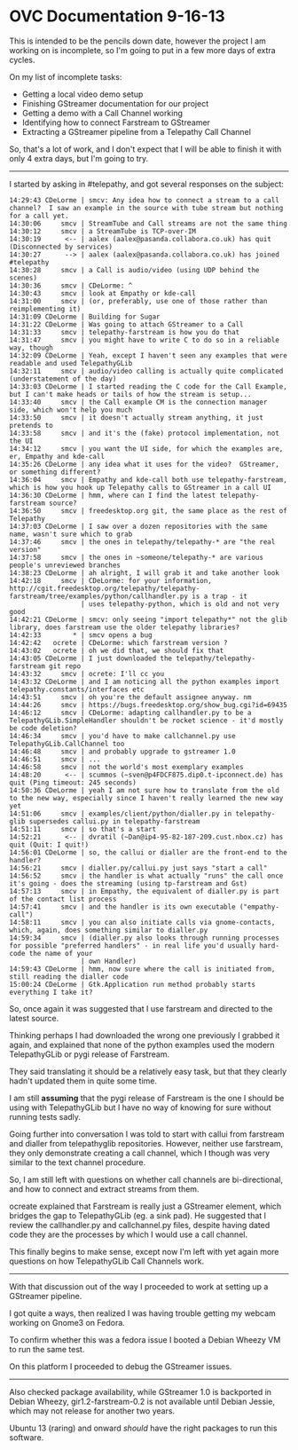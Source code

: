 
# OVC Documentation 9-16-13

This is intended to be the pencils down date, however the project I am working on is incomplete, so I'm going to put in a few more days of extra cycles.

On my list of incomplete tasks:

- Getting a local video demo setup
- Finishing GStreamer documentation for our project
- Getting a demo with a Call Channel working
- Identifying how to connect Farstream to GStreamer
- Extracting a GStreamer pipeline from a Telepathy Call Channel

So, that's a lot of work, and I don't expect that I will be able to finish it with only 4 extra days, but I'm going to try.


---

I started by asking in #telepathy, and got several responses on the subject:

    14:29:43 CDeLorme | smcv: Any idea how to connect a stream to a call channel?  I saw an example in the source with tube stream but nothing for a call yet.
    14:30:06     smcv | StreamTube and Call streams are not the same thing
    14:30:12     smcv | a StreamTube is TCP-over-IM
    14:30:19      <-- | aalex (aalex@pasanda.collabora.co.uk) has quit (Disconnected by services)
    14:30:27      --> | aalex (aalex@pasanda.collabora.co.uk) has joined #telepathy
    14:30:28     smcv | a Call is audio/video (using UDP behind the scenes)
    14:30:36     smcv | CDeLorme: ^
    14:30:43     smcv | look at Empathy or kde-call
    14:31:00     smcv | (or, preferably, use one of those rather than reimplementing it)
    14:31:09 CDeLorme | Building for Sugar
    14:31:22 CDeLorme | Was going to attach GStreamer to a Call
    14:31:33     smcv | telepathy-farstream is how you do that
    14:31:47     smcv | you might have to write C to do so in a reliable way, though
    14:32:09 CDeLorme | Yeah, except I haven't seen any examples that were readable and used TelepathyGLib
    14:32:11     smcv | audio/video calling is actually quite complicated (understatement of the day)
    14:33:03 CDeLorme | I started reading the C code for the Call Example, but I can't make heads or tails of how the stream is setup...
    14:33:40     smcv | the Call example CM is the connection manager side, which won't help you much
    14:33:50     smcv | it doesn't actually stream anything, it just pretends to
    14:33:58     smcv | and it's the (fake) protocol implementation, not the UI
    14:34:12     smcv | you want the UI side, for which the examples are, er, Empathy and kde-call
    14:35:26 CDeLorme | any idea what it uses for the video?  GStreamer, or something different?
    14:36:04     smcv | Empathy and kde-call both use telepathy-farstream, which is how you hook up Telepathy calls to GStreamer in a call UI
    14:36:30 CDeLorme | hmm, where can I find the latest telepathy-farstream source?
    14:36:50     smcv | freedesktop.org git, the same place as the rest of Telepathy
    14:37:03 CDeLorme | I saw over a dozen repositories with the same name, wasn't sure which to grab
    14:37:46     smcv | the ones in telepathy/telepathy-* are "the real version"
    14:37:58     smcv | the ones in ~someone/telepathy-* are various people's unreviewed branches
    14:38:23 CDeLorme | ah alright, I will grab it and take another look
    14:42:18     smcv | CDeLorme: for your information, http://cgit.freedesktop.org/telepathy/telepathy-farstream/tree/examples/python/callhandler.py is a trap - it
                      | uses telepathy-python, which is old and not very good
    14:42:21 CDeLorme | smcv: only seeing "import telepathy*" not the glib library, does farstream use the older telepathy libraries?
    14:42:33        * | smcv opens a bug
    14:42:42   ocrete | CDeLorme: which farstream version ?
    14:43:02   ocrete | oh we did that, we should fix that
    14:43:05 CDeLorme | I just downloaded the telepathy/telepathy-farstream git repo
    14:43:32     smcv | ocrete: I'll cc you
    14:43:32 CDeLorme | and I am noticing all the python examples import telepathy.constants/interfaces etc
    14:43:51     smcv | oh you're the default assignee anyway. nm
    14:44:26     smcv | https://bugs.freedesktop.org/show_bug.cgi?id=69435
    14:46:12     smcv | CDeLorme: adapting callhandler.py to be a TelepathyGLib.SimpleHandler shouldn't be rocket science - it'd mostly be code deletion?
    14:46:34     smcv | you'd have to make callchannel.py use TelepathyGLib.CallChannel too
    14:46:48     smcv | and probably upgrade to gstreamer 1.0
    14:46:51     smcv | ...
    14:46:58     smcv | not the world's most exemplary examples
    14:48:20      <-- | scummos (~sven@p4FDCF875.dip0.t-ipconnect.de) has quit (Ping timeout: 245 seconds)
    14:50:36 CDeLorme | yeah I am not sure how to translate from the old to the new way, especially since I haven't really learned the new way yet
    14:51:06     smcv | examples/client/python/dialler.py in telepathy-glib supersedes callui.py in telepathy-farstream
    14:51:11     smcv | so that's a start
    14:52:21      <-- | dvratil (~Dan@ip4-95-82-187-209.cust.nbox.cz) has quit (Quit: I quit!)
    14:56:01 CDeLorme | so, the callui or dialler are the front-end to the handler?
    14:56:21     smcv | dialler.py/callui.py just says "start a call"
    14:56:52     smcv | the handler is what actually "runs" the call once it's going - does the streaming (using tp-farstream and Gst)
    14:57:13     smcv | in Empathy, the equivalent of dialler.py is part of the contact list process
    14:57:41     smcv | and the handler is its own executable ("empathy-call")
    14:58:11     smcv | you can also initiate calls via gnome-contacts, which, again, does something similar to dialler.py
    14:59:34     smcv | (dialler.py also looks through running processes for possible "preferred handlers" - in real life you'd usually hard-code the name of your
                      | own Handler)
    14:59:43 CDeLorme | hmm, now sure where the call is initiated from, still reading the dialler code
    15:00:24 CDeLorme | Gtk.Application run method probably starts everything I take it?

So, once again it was suggested that I use farstream and directed to the latest source.

Thinking perhaps I had downloaded the wrong one previously I grabbed it again, and explained that none of the python examples used the modern TelepathyGLib or pygi release of Farstream.

They said translating it should be a relatively easy task, but that they clearly hadn't updated them in quite some time.

I am still **assuming** that the pygi release of Farstream is the one I should be using with TelepathyGLib but I have no way of knowing for sure without running tests sadly.

Going further into conversation I was told to start with callui from farstream and dialler from telepathyglib repositories.  However, neither use farstream, they only demonstrate creating a call channel, which I though was very similar to the text channel procedure.

So, I am still left with questions on whether call channels are bi-directional, and how to connect and extract streams from them.

ocreate explained that Farstream is really just a GStreamer element, which bridges the gap to TelepathyGLib (eg. a sink pad).  He suggested that I review the callhandler.py and callchannel.py files, despite having dated code they are the processes by which I would use a call channel.

This finally begins to make sense, except now I'm left with yet again more questions on how TelepathyGLib Call Channels work.


---

With that discussion out of the way I proceeded to work at setting up a GStreamer pipeline.

I got quite a ways, then realized I was having trouble getting my webcam working on Gnome3 on Fedora.

To confirm whether this was a fedora issue I booted a Debian Wheezy VM to run the same test.

On this platform I proceeded to debug the GStreamer issues.


---

Also checked package availability, while GStreamer 1.0 is backported in Debian Wheezy, gir1.2-farstream-0.2 is not available until Debian Jessie, which may not release for another two years.

Ubuntu 13 (raring) and onward _should_ have the right packages to run this software.

